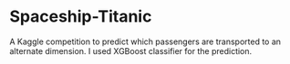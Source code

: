 # Spaceship-Titanic
A Kaggle competition to predict which passengers are transported to an alternate dimension. I used XGBoost classifier for the prediction.

